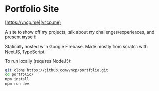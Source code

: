 # Portfolio Site
[https://vncp.me](vncp.me)

A site to show off my projects, talk about my challenges/experiences, and present myself!

Statically hosted with Google Firebase. Made mostly from scratch with NextJS, TypeScript.

To run locally (requires NodeJS):
```bash
git clone https://github.com/vncp/portfolio.git
cd portfolio/
npm install
npm run dev
```
